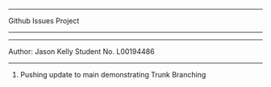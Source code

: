**********************
Github Issues Project
**********************

******************************************
Author: Jason Kelly Student No. L00194486
******************************************


1. Pushing update to main demonstrating Trunk Branching

